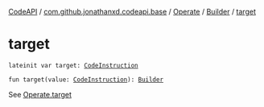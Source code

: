 [CodeAPI](../../../index.md) / [com.github.jonathanxd.codeapi.base](../../index.md) / [Operate](../index.md) / [Builder](index.md) / [target](.)

# target

`lateinit var target: `[`CodeInstruction`](../../../com.github.jonathanxd.codeapi/-code-instruction.md)

`fun target(value: `[`CodeInstruction`](../../../com.github.jonathanxd.codeapi/-code-instruction.md)`): `[`Builder`](index.md)

See [Operate.target](../target.md)

